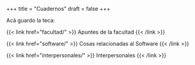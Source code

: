 +++
title = "Cuadernos"
draft = false
+++

Acá guardo la teca:

{{< link href="facultad/" >}}
Apuntes de la facultad
{{< /link >}}

{{< link href="software/" >}}
Cosas relacionadas al Software
{{< /link >}}

{{< link href="interpersonales/" >}}
Interpersonales
{{< /link >}}

